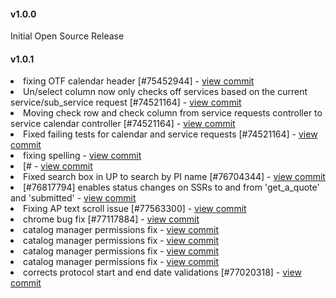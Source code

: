 #### v1.0.0 
Initial Open Source Release

#### v1.0.1

<li>fixing OTF calendar header [#75452944] - <a href="https://github.com/sparc-request/sparc-request/commit/eadc3f6280fc20f9870a1c16e96a0c62358810c1">view commit</a></li> 
<li>Un/select column now only checks off services based on the current service/sub_service request [#74521164] - <a href="https://github.com/sparc-request/sparc-request/commit/d8bc184b0c064662665edb8384e1b36eb024971c">view commit</a></li> 
<li>Moving check row and check column from service requests controller to service calendar controller [#74521164] - <a href="https://github.com/sparc-request/sparc-request/commit/d73d2ecce92c91dc6cd6d319ba1aa1fa97e11b2a">view commit</a></li> 
<li>Fixed failing tests for calendar and service requests [#74521164] - <a href="https://github.com/sparc-request/sparc-request/commit/9f79faa1b94a9652b1462d5bd243be14a671d4a5">view commit</a></li> 
<li>fixing spelling - <a href="https://github.com/sparc-request/sparc-request/commit/4134dd08688d9df124953866e6af32113475a1a3">view commit</a></li> 
<li>[# - <a href="https://github.com/sparc-request/sparc-request/commit/65cc93913e7878b8b222c722b711d4369bb63ecf">view commit</a></li> 
<li>Fixed search box in UP to search by PI name [#76704344] - <a href="https://github.com/sparc-request/sparc-request/commit/25cef36eb33524fb0f366ec2b55a32497a2ff6db">view commit</a></li> 
<li>[#76817794] enables status changes on SSRs to and from 'get_a_quote' and 'submitted' - <a href="https://github.com/sparc-request/sparc-request/commit/f1ecf7e8e2b64be207be65bb34a8e9e58551448e">view commit</a></li> 
<li>Fixing AP text scroll issue [#77563300] - <a href="https://github.com/sparc-request/sparc-request/commit/082d6dbf9ee09a84ee66cb67b266175b7a18ab75">view commit</a></li> 
<li>chrome bug fix [#77117884] - <a href="https://github.com/sparc-request/sparc-request/commit/c96f9ad16079666b45349f8c9dc26a18929d537a">view commit</a></li> 
<li>catalog manager permissions fix - <a href="https://github.com/sparc-request/sparc-request/commit/f2f090b0f24a4302ab0338379b2aff8aa671349f">view commit</a></li> 
<li>catalog manager permissions fix - <a href="https://github.com/sparc-request/sparc-request/commit/d00ad004ba53e6c020f6f6e0359eb1a1c9804171">view commit</a></li> 
<li>catalog manager permissions fix - <a href="https://github.com/sparc-request/sparc-request/commit/e76221f732dc0b02d80aeb09e9029fb3dafdd29f">view commit</a></li> 
<li>catalog manager permissions fix - <a href="https://github.com/sparc-request/sparc-request/commit/1e1fd1eb4ae46d0d253bb56479ee5ad9c27bcebd">view commit</a></li> 
<li>corrects protocol start and end date validations [#77020318] - <a href="https://github.com/sparc-request/sparc-request/commit/07075e9a5dea4a70d96c3a4caa464495c5519327">view commit</a></li>
